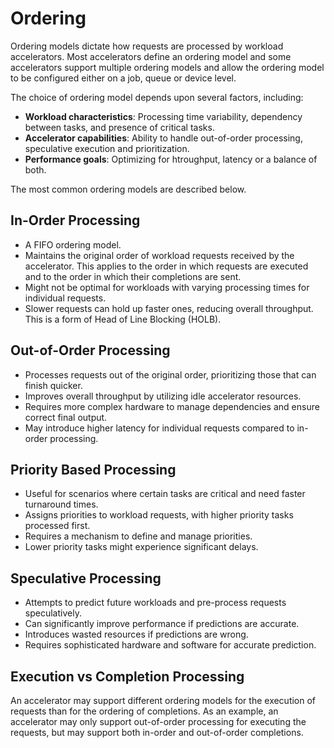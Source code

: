 # Ordering

Ordering models dictate how requests are processed by workload accelerators.
Most accelerators define an ordering model and some accelerators support
multiple ordering models and allow the ordering model to be configured either on
a job, queue or device level.

The choice of ordering model depends upon several factors, including:

- **Workload characteristics**: Processing time variability, dependency between
  tasks, and presence of critical tasks.
- **Accelerator capabilities**: Ability to handle out-of-order processing,
  speculative execution and prioritization.
- **Performance goals**: Optimizing for htroughput, latency or a balance of
  both.

The most common ordering models are described below.

## In-Order Processing

- A FIFO ordering model.
- Maintains the original order of workload requests received by the accelerator.
  This applies to the order in which requests are executed and to the order in
  which their completions are sent.
- Might not be optimal for workloads with varying processing times for
  individual requests.
- Slower requests can hold up faster ones, reducing overall throughput. This is
  a form of Head of Line Blocking (HOLB).

## Out-of-Order Processing

- Processes requests out of the original order, prioritizing those that can
  finish quicker.
- Improves overall throughput by utilizing idle accelerator resources.
- Requires more complex hardware to manage dependencies and ensure correct final
  output.
- May introduce higher latency for individual requests compared to in-order
  processing.

## Priority Based Processing

- Useful for scenarios where certain tasks are critical and need faster
  turnaround times.
- Assigns priorities to workload requests, with higher priority tasks processed
  first.
- Requires a mechanism to define and manage priorities.
- Lower priority tasks might experience significant delays.

## Speculative Processing

- Attempts to predict future workloads and pre-process requests speculatively.
- Can significantly improve performance if predictions are accurate.
- Introduces wasted resources if predictions are wrong.
- Requires sophisticated hardware and software for accurate prediction.

## Execution vs Completion Processing

An accelerator may support different ordering models for the execution of
requests than for the ordering of completions. As an example, an accelerator may
only support out-of-order processing for executing the requests, but may support
both in-order and out-of-order completions.
